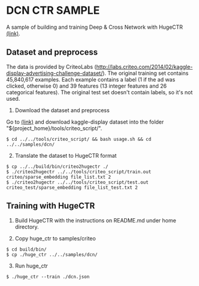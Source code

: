 # DCN CTR SAMPLE #
A sample of building and training Deep & Cross Network with HugeCTR [(link)](https://arxiv.org/pdf/1708.05123.pdf).

## Dataset and preprocess ##
The data is provided by CriteoLabs (http://labs.criteo.com/2014/02/kaggle-display-advertising-challenge-dataset/). The original training set contains 45,840,617 examples. Each example contains a label (1 if the ad was clicked, otherwise 0) and 39 features (13 integer features and 26 categorical features). The original test set doesn't contain labels, so it's not used.

1. Download the dataset and preprocess

Go to [(link)](http://labs.criteo.com/2014/02/kaggle-display-advertising-challenge-dataset/) and download kaggle-display dataset into the folder "${project_home}/tools/criteo_script/".

```shell
$ cd ../../tools/criteo_script/ && bash usage.sh && cd ../../samples/dcn/
```

2. Translate the dataset to HugeCTR format
```shell
$ cp ../../build/bin/criteo2hugectr ./
$ ./criteo2hugectr ../../tools/criteo_script/train.out criteo/sparse_embedding file_list.txt 2
$ ./criteo2hugectr ../../tools/criteo_script/test.out criteo_test/sparse_embedding file_list_test.txt 2
```

## Training with HugeCTR ##

1. Build HugeCTR with the instructions on README.md under home directory.

2. Copy huge_ctr to samples/criteo
```shell
$ cd build/bin/
$ cp ./huge_ctr ../../samples/dcn/
```

3. Run huge_ctr
```shell
$ ./huge_ctr --train ./dcn.json
```



